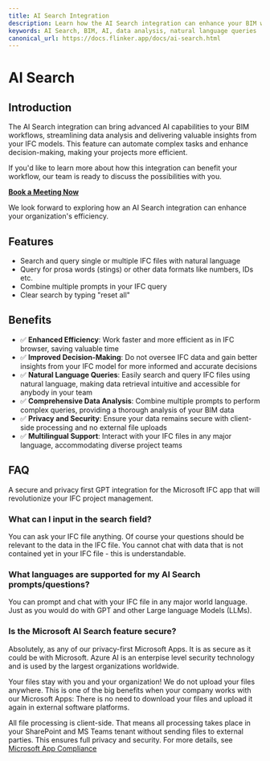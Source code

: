 ```yaml
---
title: AI Search Integration
description: Learn how the AI Search integration can enhance your BIM workflows with advanced AI capabilities.
keywords: AI Search, BIM, AI, data analysis, natural language queries
canonical_url: https://docs.flinker.app/docs/ai-search.html
---
```



# AI Search

## Introduction

The AI Search integration can bring advanced AI capabilities to your BIM workflows, streamlining data analysis and delivering valuable insights from your IFC models. This feature can automate complex tasks and enhance decision-making, making your projects more efficient.

If you'd like to learn more about how this integration can benefit your workflow, our team is ready to discuss the possibilities with you.

[**Book a Meeting Now**](https://outlook.office365.com/book/SupportConsultingonlinemeeting@flinker.app/)

We look forward to exploring how an AI Search integration can enhance your organization's efficiency.

## Features

* Search and query single or multiple IFC files with natural language
* Query for prosa words (stings) or other data formats like numbers, IDs etc.
* Combine multiple prompts in your IFC query
* Clear search by typing "reset all"

## Benefits

* ✅ **Enhanced Efficiency**: Work faster and more efficient as in IFC browser, saving valuable time
* ✅ **Improved Decision-Making**: Do not oversee IFC data and gain better insights from your IFC model for more informed and accurate decisions
* ✅ **Natural Language Queries**: Easily search and query IFC files using natural language, making data retrieval intuitive and accessible for anybody in your team
* ✅ **Comprehensive Data Analysis**: Combine multiple prompts to perform complex queries, providing a thorough analysis of your BIM data
* ✅ **Privacy and Security**: Ensure your data remains secure with client-side processing and no external file uploads
* ✅ **Multilingual Support**: Interact with your IFC files in any major language, accommodating diverse project teams

## FAQ 

A secure and privacy first GPT integration for the Microsoft IFC app that will revolutionize your IFC project management.

### What can I input in the search field?

You can ask your IFC file anything. Of course your questions should be relevant to the data in the IFC file. You cannot chat with data that is not contained yet in your IFC file - this is understandable.

### What languages are supported for my AI Search prompts/questions?

You can prompt and chat with your IFC file in any major world language. Just as you would do with GPT and other Large language Models (LLMs).

### Is the Microsoft AI Search feature secure?

Absolutely, as any of our privacy-first Microsoft Apps. It is as secure as it could be with Microsoft. Azure AI is an enterpise level security technology and is used by the largest organizations worldwide. 

Your files stay with you and your organization! We do not upload your files anywhere. This is one of the big benefits when your company works with our Microsoft Apps: There is no need to download your files and upload it again in external software platforms.

All file processing is client-side. That means all processing takes place in your SharePoint and MS Teams tenant without sending files to external parties. This ensures full privacy and security. For more details, see [Microsoft App Compliance](https://learn.microsoft.com/en-us/microsoft-365-app-certification/teams/flinker-gmbh-open-ifc-viewer?pivots=general)


<br><br><br><br><br><br><br><br><br><br><br><br><br><br><br><br><br><br><br><br><br><br><br><br>
